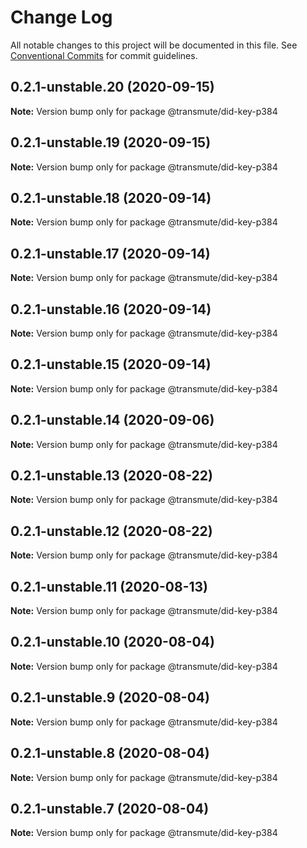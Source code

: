 # Change Log

All notable changes to this project will be documented in this file.
See [Conventional Commits](https://conventionalcommits.org) for commit guidelines.

## 0.2.1-unstable.20 (2020-09-15)

**Note:** Version bump only for package @transmute/did-key-p384





## 0.2.1-unstable.19 (2020-09-15)

**Note:** Version bump only for package @transmute/did-key-p384





## 0.2.1-unstable.18 (2020-09-14)

**Note:** Version bump only for package @transmute/did-key-p384





## 0.2.1-unstable.17 (2020-09-14)

**Note:** Version bump only for package @transmute/did-key-p384





## 0.2.1-unstable.16 (2020-09-14)

**Note:** Version bump only for package @transmute/did-key-p384





## 0.2.1-unstable.15 (2020-09-14)

**Note:** Version bump only for package @transmute/did-key-p384





## 0.2.1-unstable.14 (2020-09-06)

**Note:** Version bump only for package @transmute/did-key-p384





## 0.2.1-unstable.13 (2020-08-22)

**Note:** Version bump only for package @transmute/did-key-p384





## 0.2.1-unstable.12 (2020-08-22)

**Note:** Version bump only for package @transmute/did-key-p384





## 0.2.1-unstable.11 (2020-08-13)

**Note:** Version bump only for package @transmute/did-key-p384





## 0.2.1-unstable.10 (2020-08-04)

**Note:** Version bump only for package @transmute/did-key-p384





## 0.2.1-unstable.9 (2020-08-04)

**Note:** Version bump only for package @transmute/did-key-p384





## 0.2.1-unstable.8 (2020-08-04)

**Note:** Version bump only for package @transmute/did-key-p384





## 0.2.1-unstable.7 (2020-08-04)

**Note:** Version bump only for package @transmute/did-key-p384
